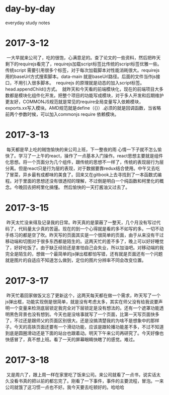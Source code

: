 # day-by-day
everyday study notes
# 2017-3-12 
  一大早就来公司了，吃的很饱，心满意足的。查了论文的一些资料，然后把昨天剩下的requirejs看完了，requirejs加载script标签比传统的script标签优雅一些。传统script 需要引用很多个标签，对于每次加载脚本对性能消耗很大。requirejs 用的baseUrl方式搜索脚本。data-main 就是baseUrl路径。后面的文件当作js接口，不用引入很多脚本。
  requirejs 的原理就是动态的加入script标签。head.appendChild()方式。
  就昨天和今天看的前端模块化，现在的前端项目大多数都是模块化组件化开发。把整个项目的功能写成模块，对于多人开发和后期维护更友好，COMMONJS规范就是常见的require全局变量写入依赖模块，exports.xx写入模块。AMD规范就是define（{}）.必须的就是回调函数，当省略前两个参数时候，可以加入commonjs require 依赖模块。
# 2017-3-13 
  每天都是早上吃的贼饱愉快的来公司上班，下一整夜的雨 心情一下子就不怎么愉快了。学习了一上午的react，操作了一点基本入门操作。react思想主要就是组件化思想。将一个页面分为几个组件，跟传统的思想不一样了，传统的表现层行为层分离。但是react只是行为层的表现，对于数据要靠redux结合使用。中午又去吃了冒菜，异乡最有成都味的美食了。回来又在gitbook上去寻找到了一本函数式编程。对于里面的思想还没有很透彻的理解，不过倒是明白一个纯函数和柯里化的概念。今晚回去把柯里化搞懂。 然后愉快的一天打酱油又过去了。
# 2017-3-15
  昨天太忙没来得及记录我的日常。昨天真的是蒙蔽了一整天，几个月没有写过代码了，代码量太少真的苦逼。现在的到一个心得就是看的多不如写的多。一切不动手练习的都是空了吹。昨天写的页面其实是一个很简单的页面，由于从来没有干过移动端和切图对于很多东西都是陌生的。这两天忙的差不多了，晚上可以好好睡觉了，好好吃饭了。由于缺乏经验还是害怕自己会失业，所以加油吧。对移动端的我完全是陌生的，想做一个最简单的js弹出框都怕写错，还有就是页面还有一个问题就是图片的自适应不知道怎么做到，定位的图片分辨率不同会改变位置。
# 2017-3-17
  昨天忙着回家做饭又忘了更新这个，这两天每天都在做一个需求，昨天写了一个js弹出框，功能实现倒是很简单，就是没有考虑太多，其实在师父没有给我说要声明一个变量来检测底层锁定我完全对下层锁定是没有想法的。还有一个遮罩功能透明黑色背景也没有想到。今天也是没啥事就写了一个页面，比第一天写页面快多了，不过还是跟师父的页面区别很大。还是没搞清楚我的为啥不是想象中的那样子。今天的高铁页面还要有一个滑动功能，应该是跟轮播功能差不多，不过不知道到底是圆圈滑动还是下面的站台也跟着动。明天下午来公司再研究了。今天好像也快感冒了，真不想上班。看了一天的屏幕眼睛快瞎了的感觉。难过。
# 2017-3-18 
  又是周六了，跟上周一样在家里吃了饭来公司。来公司就看了一点书，说实话太久没看书真的把以前的都忘完了。刚看了一下事件，事件的主要流程，冒泡。一来公司就饿了这习惯一点也不好。我今天要去吃顿好的。哈哈哈

